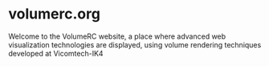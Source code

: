 volumerc.org
============

Welcome to the VolumeRC website, a place where advanced web visualization technologies are displayed, using volume rendering techniques developed at Vicomtech-IK4
